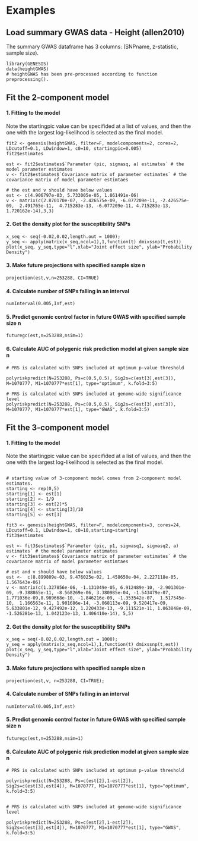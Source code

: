 Examples
===

## Load summary GWAS data - Height (allen2010)
The summary GWAS dataframe has 3 columns: (SNPname, z-statistic, sample size).  

```{r height}
library(GENESIS)
data(heightGWAS)
# heightGWAS has been pre-processed according to function preprocessing(). 
```


## Fit the 2-component model
#### 1.  Fitting to the model

Note the startingpic value can be specifided at a list of values, and then the one with the largest log-likelihood is selected as the final model. 

```{r 2-component model}
fit2 <- genesis(heightGWAS, filter=F, modelcomponents=2, cores=2, LDcutoff=0.1, LDwindow=1, c0=10, startingpic=0.005)
fit2$estimates

est <- fit2$estimates$`Parameter (pic, sigmasq, a) estimates` # the model parameter estimates
v <- fit2$estimates$`Covariance matrix of parameter estimates` # the covariance matrix of model parameter estimtaes

# the est and v should have below values
est <- c(4.906797e-03, 5.733005e-05, 1.861491e-06)
v <- matrix(c(2.870170e-07, -2.426575e-09, -6.077209e-11, -2.426575e-09,  2.491765e-11,  4.715283e-13, -6.077209e-11, 4.715283e-13,  1.720162e-14),3,3)
```

####  2. Get the density plot for the susceptibility SNPs 
```{r density plot}
x_seq <- seq(-0.02,0.02,length.out = 1000); 
y_seq <- apply(matrix(x_seq,ncol=1),1,function(t) dmixssnp(t,est))
plot(x_seq, y_seq,type="l",xlab="Joint effect size", ylab="Probability Density")
```

#### 3. Make future projections with specified sample size n
```{r future projections}
projection(est,v,n=253288, CI=TRUE)
```

#### 4. Calculate number of SNPs falling in an interval
```{r number of SNPs in an interval}
numInterval(0.005,Inf,est)
```

#### 5.  Predict genomic control factor in future GWAS with specified sample size n
```{r prediction}
futuregc(est,n=253288,nsim=1)
```


#### 6.  Calculate AUC of polygenic risk prediction model at given sample size n 
```{r function}
# PRS is calculated with SNPs included at optimum p-value threshold

polyriskpredict(N=253288, Ps=c(0.5,0.5), Sig2s=c(est[3],est[3]), M=1070777, M1=1070777*est[1], type="optimum", k.fold=3:5)

# PRS is calculated with SNPs included at genome-wide significance level
polyriskpredict(N=253288, Ps=c(0.5,0.5), Sig2s=c(est[3],est[3]), M=1070777, M1=1070777*est[1], type="GWAS", k.fold=3:5)
```


## Fit the 3-component model
####  1. Fitting to the model

Note the startingpic value can be specifided at a list of values, and then the one with the largest log-likelihood is selected as the final model. 

```{r 3-component model}

# starting value of 3-component model comes from 2-component model estimates. 
starting <- rep(0,5)
starting[1] <- est[1]
starting[2] <- 1/9
starting[3] <- est[2]*5
starting[4] <- starting[3]/10
starting[5] <- est[3]

fit3 <- genesis(heightGWAS, filter=F, modelcomponents=3, cores=24, LDcutoff=0.1, LDwindow=1, c0=10,starting=starting)
fit3$estimates

est <- fit3$estimates$`Parameter (pic, p1, sigmasq1, sigmasq2, a) estimates` # the model parameter estimates
v <- fit3$estimates$`Covariance matrix of parameter estimates` # the covariance matrix of model parameter estimtaes

# est and v should have below values
est <-  c(8.899809e-03, 9.476025e-02, 1.458650e-04, 2.227118e-05, 1.567643e-06)
v <- matrix(c(1.327856e-06, -1.131049e-05, 6.912489e-10, -2.901301e-09, -9.388865e-11, -8.568269e-06, 3.380985e-04, -1.543479e-07, 1.771036e-09,8.989668e-10, -1.846216e-09, -1.353542e-07,  1.517545e-10,  1.166563e-11, 1.901686e-14, -3.068113e-09, 9.520417e-09,  5.633801e-12, 9.427492e-12, 1.220433e-13, -9.111521e-11, 1.063848e-09, -1.526281e-13, 1.042123e-13, 1.406410e-14), 5,5) 
```

#### 2. Get the density plot for the susceptibility SNPs 
```{r density plot}
x_seq = seq(-0.02,0.02,length.out = 1000); 
y_seq = apply(matrix(x_seq,ncol=1),1,function(t) dmixssnp(t,est))
plot(x_seq, y_seq,type="l",xlab="Joint effect size", ylab="Probability Density")
```

#### 3.  Make future projections with specified sample size n
```{r future projections}
projection(est,v, n=253288, CI=TRUE);
```

#### 4. Calculate number of SNPs falling in an interval
```{r number of SNPs in an interval}
numInterval(0.005,Inf,est)
```

#### 5. Predict genomic control factor in future GWAS with specified sample size n
```{r prediction}
futuregc(est,n=253288,nsim=1)
```


#### 6.  Calculate AUC of polygenic risk prediction model at given sample size n 
```{r function}
# PRS is calculated with SNPs included at optimum p-value threshold

polyriskpredict(N=253288, Ps=c(est[2],1-est[2]), Sig2s=c(est[3],est[4]), M=1070777, M1=1070777*est[1], type="optimum", k.fold=3:5)


# PRS is calculated with SNPs included at genome-wide significance level

polyriskpredict(N=253288, Ps=c(est[2],1-est[2]), Sig2s=c(est[3],est[4]), M=1070777, M1=1070777*est[1], type="GWAS", k.fold=3:5)
```